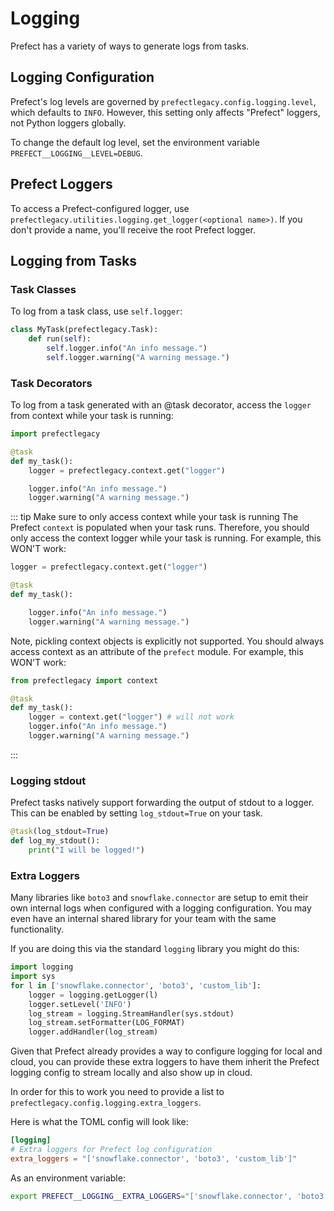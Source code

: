# Logging

Prefect has a variety of ways to generate logs from tasks.

## Logging Configuration

Prefect's log levels are governed by `prefectlegacy.config.logging.level`, which defaults to `INFO`. However, this setting only affects "Prefect" loggers, not Python loggers globally.

To change the default log level, set the environment variable `PREFECT__LOGGING__LEVEL=DEBUG`.

## Prefect Loggers

To access a Prefect-configured logger, use `prefectlegacy.utilities.logging.get_logger(<optional name>)`. If you don't provide a name, you'll receive the root Prefect logger.

## Logging from Tasks

### Task Classes

To log from a task class, use `self.logger`:

```python
class MyTask(prefectlegacy.Task):
    def run(self):
        self.logger.info("An info message.")
        self.logger.warning("A warning message.")
```

### Task Decorators

To log from a task generated with an @task decorator, access the `logger` from context while your task is running:

```python
import prefectlegacy

@task
def my_task():
    logger = prefectlegacy.context.get("logger")

    logger.info("An info message.")
    logger.warning("A warning message.")
```

::: tip Make sure to only access context while your task is running
The Prefect `context` is populated when your task runs. Therefore, you should only access the context logger while your task is running. For example, this WON'T work:

```python
logger = prefectlegacy.context.get("logger")

@task
def my_task():

    logger.info("An info message.")
    logger.warning("A warning message.")
```
Note, pickling context objects is explicitly not supported. You should always access context as an attribute of the `prefect` module. For example, this WON'T work:
```python
from prefectlegacy import context

@task
def my_task():
    logger = context.get("logger") # will not work
    logger.info("An info message.")
    logger.warning("A warning message.")
```

:::

### Logging stdout

Prefect tasks natively support forwarding the output of stdout to a logger. This can be enabled by setting `log_stdout=True` on your task.

```python
@task(log_stdout=True)
def log_my_stdout():
    print("I will be logged!")
```

### Extra Loggers

Many libraries like `boto3` and `snowflake.connector` are setup to emit their own internal logs when configured with a logging configuration. You may even have an internal shared library for your team with the same functionality.

If you are doing this via the standard `logging` library you might do this:

```python
import logging
import sys
for l in ['snowflake.connector', 'boto3', 'custom_lib']:
    logger = logging.getLogger(l)
    logger.setLevel('INFO')
    log_stream = logging.StreamHandler(sys.stdout)
    log_stream.setFormatter(LOG_FORMAT)
    logger.addHandler(log_stream)
```

Given that Prefect already provides a way to configure logging for local and cloud, you can provide these extra loggers to have them inherit the Prefect logging config to stream locally and also show up in cloud.

In order for this to work you need to provide a list to `prefectlegacy.config.logging.extra_loggers`.

Here is what the TOML config will look like:

```toml
[logging]
# Extra loggers for Prefect log configuration
extra_loggers = "['snowflake.connector', 'boto3', 'custom_lib']"
```

As an environment variable:

```bash
export PREFECT__LOGGING__EXTRA_LOGGERS="['snowflake.connector', 'boto3', 'custom_lib']"
```